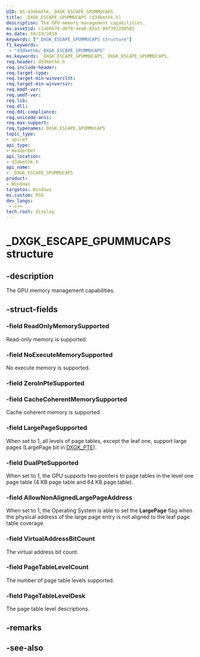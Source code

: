 ```yaml
---
UID: NS:d3dkmthk._DXGK_ESCAPE_GPUMMUCAPS
title: _DXGK_ESCAPE_GPUMMUCAPS (d3dkmthk.h)
description: The GPU memory management capabilities.
ms.assetid: c1ab6b76-d6f8-4ea6-83a1-94f392208502
ms.date: 10/19/2018
keywords: ["_DXGK_ESCAPE_GPUMMUCAPS structure"]
f1_keywords:
 - "d3dkmthk/_DXGK_ESCAPE_GPUMMUCAPS"
ms.keywords: _DXGK_ESCAPE_GPUMMUCAPS, DXGK_ESCAPE_GPUMMUCAPS, 
req.header: d3dkmthk.h
req.include-header:
req.target-type:
req.target-min-winverclnt:
req.target-min-winversvr:
req.kmdf-ver:
req.umdf-ver:
req.lib:
req.dll:
req.ddi-compliance:
req.unicode-ansi:
req.max-support:
req.typenames: DXGK_ESCAPE_GPUMMUCAPS
topic_type: 
- apiref
api_type: 
- HeaderDef
api_location: 
- d3dkmthk.h
api_name: 
- _DXGK_ESCAPE_GPUMMUCAPS
product:
- Windows
targetos: Windows
ms.custom: RS5
dev_langs:
 - c++
tech.root: display
---
```


# _DXGK_ESCAPE_GPUMMUCAPS structure

## -description

The GPU memory management capabilities.

## -struct-fields

### -field ReadOnlyMemorySupported

Read-only memory is supported.

### -field NoExecuteMemorySupported

No execute memory is supported.

### -field ZeroInPteSupported
 
### -field CacheCoherentMemorySupported

Cache coherent memory is supported.

### -field LargePageSupported

When set to 1, all levels of page tables, except the leaf one, support large pages (LargePage bit in [DXGK_PTE](../d3dukmdt/ns-d3dukmdt-_dxgk_pte.md)).

### -field DualPteSupported

When set to 1, the GPU supports two pointers to page tables in the level one page table (4 KB page table and 64 KB page table).

### -field AllowNonAlignedLargePageAddress

When set to 1, the Operating System is able to set the **LargePage** flag when the physical address of the large page entry is not aligned to the leaf page table coverage.

### -field VirtualAddressBitCount

The virtual address bit count.

### -field PageTableLevelCount

The number of page table levels supported.

### -field PageTableLevelDesk
 
The page table level descriptions.

## -remarks

## -see-also
